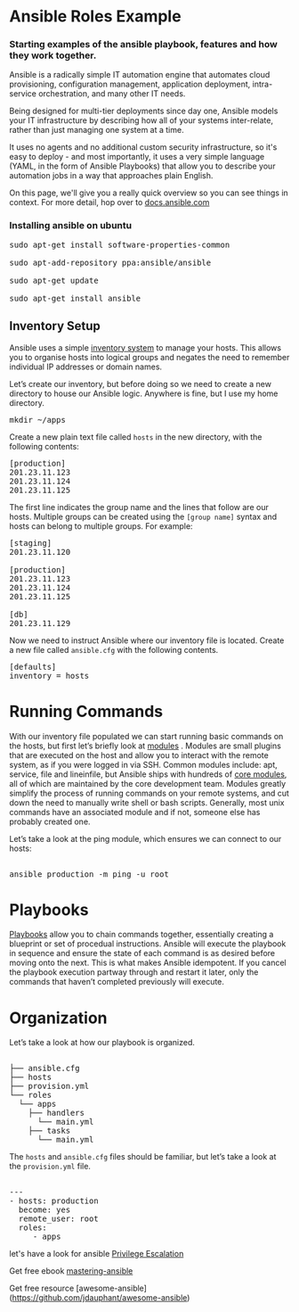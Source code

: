 # Ansible Roles Example
### Starting examples of the ansible playbook, features and how they work together.

Ansible is a radically simple IT automation engine that automates cloud provisioning, configuration management, application deployment, intra-service orchestration, and many other IT needs.

Being designed for multi-tier deployments since day one, Ansible models your IT infrastructure by describing how all of your systems inter-relate, rather than just managing one system at a time.

It uses no agents and no additional custom security infrastructure, so it's easy to deploy - and most importantly, it uses a very simple language (YAML, in the form of Ansible Playbooks) that allow you to describe your automation jobs in a way that approaches plain English.

On this page, we'll give you a really quick overview so you can see things in context. For more detail, hop over to [docs.ansible.com](https://docs.ansible.com)

### Installing ansible on ubuntu
<pre>
sudo apt-get install software-properties-common

sudo apt-add-repository ppa:ansible/ansible

sudo apt-get update

sudo apt-get install ansible
</pre>

## Inventory Setup

Ansible uses a simple [inventory system](https://docs.ansible.com/ansible/latest/user_guide/intro_inventory.html) to manage your hosts. This allows you to organise hosts into logical groups and negates the need to remember individual IP addresses or domain names. 

Let’s create our inventory, but before doing so we need to create a new directory to house our Ansible logic. Anywhere is fine, but I use my home directory.

<pre>
mkdir ~/apps
</pre>

Create a new plain text file called `hosts` in the new directory, with the following contents:

<pre>
[production]
201.23.11.123
201.23.11.124
201.23.11.125
</pre>

The first line indicates the group name and the lines that follow are our hosts. Multiple groups can be created using the `[group name]` syntax and hosts can belong to multiple groups. For example:
<pre>
[staging]
201.23.11.120

[production]
201.23.11.123
201.23.11.124
201.23.11.125

[db]
201.23.11.129
</pre>

Now we need to instruct Ansible where our inventory file is located. Create a new file called `ansible.cfg` with the following contents.

<pre>
[defaults]
inventory = hosts
</pre>

# Running Commands

With our inventory file populated we can start running basic commands on the hosts, but first let’s briefly look at [modules](https://docs.ansible.com/ansible/latest/user_guide/modules.html) . Modules are small plugins that are executed on the host and allow you to interact with the remote system, as if you were logged in via SSH. Common modules include: apt, service, file and lineinfile, but Ansible ships with hundreds of [core modules](https://docs.ansible.com/ansible/latest/modules/list_of_all_modules.html), all of which are maintained by the core development team. Modules greatly simplify the process of running commands on your remote systems, and cut down the need to manually write shell or bash scripts. Generally, most unix commands have an associated module and if not, someone else has probably created one.

Let’s take a look at the ping module, which ensures we can connect to our hosts:
<pre> 
ansible production -m ping -u root
</pre>


# Playbooks

[Playbooks](https://docs.ansible.com/ansible/latest/user_guide/playbooks.html) allow you to chain commands together, essentially creating a blueprint or set of procedual instructions. Ansible will execute the playbook in sequence and ensure the state of each command is as desired before moving onto the next. This is what makes Ansible idempotent. If you cancel the playbook execution partway through and restart it later, only the commands that haven’t completed previously will execute.


# Organization

Let’s take a look at how our playbook is organized.
<pre>

├── ansible.cfg
├── hosts
├── provision.yml
└── roles
  └── apps
    ├── handlers
      └── main.yml
    ├── tasks
      └── main.yml
</pre>

The `hosts` and `ansible.cfg` files should be familiar, but let’s take a look at the `provision.yml` file.

<pre> 
---
- hosts: production
  become: yes
  remote_user: root
  roles: 
     - apps 
</pre>

let's have a look for ansible [Privilege Escalation](https://docs.ansible.com/ansible/latest/user_guide/become.html) 

Get free ebook [mastering-ansible](https://www.ansible.com/resources/ebooks/mastering-ansible)

Get free resource [awesome-ansible] (https://github.com/jdauphant/awesome-ansible)
